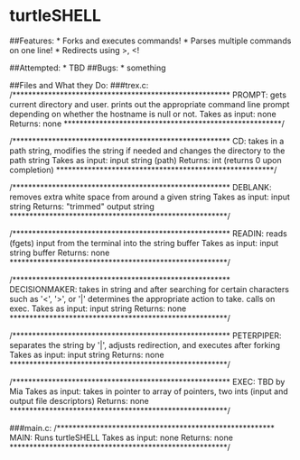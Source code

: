 # turtleSHELL

##Features:
	* Forks and executes commands!
	* Parses multiple commands on one line!
	* Redirects using >, <!

##Attempted:
	* TBD
##Bugs:
	* something

##Files and What they Do:
###trex.c:
/*******************************************************
PROMPT: gets current directory and user. prints out the 
appropriate command line prompt depending on whether the 
hostname is null or not.
Takes as input: none
Returns: none
*******************************************************/

/*******************************************************
CD: takes in a path string, modifies the string if needed
and changes the directory to the path string
Takes as input: input string (path)
Returns: int (returns 0 upon completion)
*******************************************************/

/*******************************************************
DEBLANK: removes extra white space from around a given 
           string
Takes as input: input string
Returns: "trimmed" output string
*******************************************************/

/*******************************************************
READIN: reads (fgets) input from the terminal into the
string buffer
Takes as input: input string buffer
Returns: none
*******************************************************/

/*******************************************************
DECISIONMAKER: takes in string and after searching for 
certain characters such as '<', '>', or '|' determines the
appropriate action to take. calls on exec.
Takes as input: input string
Returns: none
*******************************************************/

/*******************************************************
PETERPIPER: separates the string by '|', adjusts redirection,
and executes after forking
Takes as input: input string
Returns: none
*******************************************************/

/*******************************************************
EXEC: TBD by Mia
Takes as input: takes in pointer to array of pointers, two 
ints (input and output file descriptors)
Returns: none
*******************************************************/

###main.c:
/*******************************************************
MAIN: Runs turtleSHELL
Takes as input: none
Returns: none
*******************************************************/

